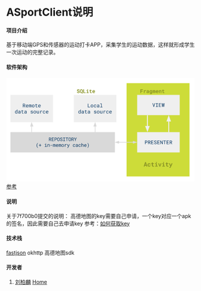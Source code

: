 # ASportClient说明

#### 项目介绍
基于移动端GPS和传感器的运动打卡APP，采集学生的运动数据，这样就形成学生一次运动的完整记录。
#### 软件架构

![软件架构说明](./img__/mvp.png)
[参考](https://github.com/googlesamples/android-architecture/tree/todo-mvp/)

#### 说明
关于7f700b0提交的说明：
    高德地图的key需要自己申请，一个key对应一个apk的签名，因此需要自己去申请key
参考：[如何获取key](http://lbs.amap.com/api/android-sdk/guide/create-project/get-key)
#### 技术栈
[fastjson](https://gitee.com/wenshao/fastjson)
okhttp
高德地图sdk
#### 开发者
1. [刘柏麟](https://gitee.com/liubailin2017)   [Home](https://liubailin2017.github.io/)